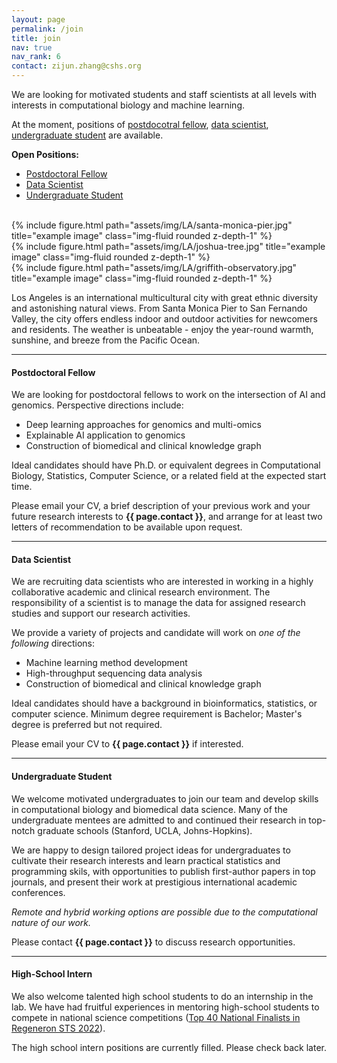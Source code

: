 ```yaml
---
layout: page
permalink: /join
title: join
nav: true
nav_rank: 6
contact: zijun.zhang@cshs.org
---
```


We are looking for motivated students and staff scientists at all levels with interests in 
computational biology and machine learning.

At the moment, positions of [postdocotral fellow](#postdoc), [data scientist](#data-scientist), [undergraduate student](#undergraduate-student) are available.

<!--
We also welcome talented [high school intern](#high-school-intern) interested in doing independent research to 
compete for national science competitions, such as 
[Regeneron Science Talent Search (RSTS)](https://www.societyforscience.org/regeneron-sts/) and 
[International Science and Engineering Fair (ISEF)](https://www.societyforscience.org/isef/).
-->

**Open Positions:**
- [Postdoctoral Fellow](#postdoc)
- [Data Scientist](#data-scientist)
- [Undergraduate Student](#undergraduate-student)

<!--
- [High-School Intern](#high-school-intern)
-->

<br />

<div class="row">
    <div class="col-sm mt-3 mt-md-0">
        {% include figure.html path="assets/img/LA/santa-monica-pier.jpg" title="example image" class="img-fluid rounded z-depth-1" %}
    </div>
    <div class="col-sm mt-3 mt-md-0">
        {% include figure.html path="assets/img/LA/joshua-tree.jpg" title="example image" class="img-fluid rounded z-depth-1" %}
    </div>
    <div class="col-sm mt-3 mt-md-0">
        {% include figure.html path="assets/img/LA/griffith-observatory.jpg" title="example image" class="img-fluid rounded z-depth-1" %}
    </div>
</div>

Los Angeles is an international multicultural city with great ethnic diversity and astonishing natural views.
From Santa Monica Pier to San Fernando Valley, the city offers endless indoor and outdoor activities for newcomers and residents.
The weather is unbeatable - enjoy the year-round warmth, sunshine, and breeze from the Pacific Ocean.

---

<a id="postdoc"></a>
#### Postdoctoral Fellow

We are looking for postdoctoral fellows to work on the intersection of AI and genomics. Perspective directions include:
- Deep learning approaches for genomics and multi-omics
- Explainable AI application to genomics
- Construction of biomedical and clinical knowledge graph

Ideal candidates should have Ph.D. or equivalent degrees in Computational Biology, Statistics, Computer Science,
 or a related field at the expected start time. 
 
Please email your CV, a brief description of your previous work and your future research interests to 
**{{ page.contact }}**, and arrange for at least two letters of recommendation to be available upon request. 

---

<a id="data-scientist"></a>
#### Data Scientist

We are recruiting data scientists who are interested in working in a highly collaborative academic and clinical
 research environment. 
The responsibility of a scientist is to manage the data for assigned research studies and 
support our research activities. 
 
We provide a variety of projects and candidate will work on *one of the following* directions: 
- Machine learning method development
- High-throughput sequencing data analysis
- Construction of biomedical and clinical knowledge graph

Ideal candidates should have a background in bioinformatics, statistics, or computer science.
Minimum degree requirement is Bachelor; Master's degree is preferred but not required.

Please email your CV to **{{ page.contact }}** if interested.

---

<a id="undergraduate-student"></a>
#### Undergraduate Student

We welcome motivated undergraduates to join our team and develop skills in computational biology and biomedical
data science. Many of the undergraduate mentees are admitted to and continued their research in top-notch graduate schools 
(Stanford, UCLA, Johns-Hopkins).

We are happy to design tailored project ideas for undergraduates to cultivate their research interests and learn
practical statistics and programming skils, with opportunities to publish first-author papers in top journals, and
 present their work at prestigious international academic conferences.

*Remote and hybrid working options are possible due to the computational nature of our work.*

Please contact **{{ page.contact }}** to discuss research opportunities.

---

<a id="high-school-intern"></a>
#### High-School Intern

We also welcome talented high school students to do an internship in the lab. 
We have had fruitful experiences in mentoring high-school students to compete in national science 
competitions ([Top 40 National Finalists in Regeneron STS 2022](https://www.societyforscience.org/regeneron-sts/2022-finalists/)).

The high school intern positions are currently filled. Please check back later.

<!--
We will design independent research projects for high-school interns aiming to compete in national science competitions, 
with opportunities to publish first-author papers in top journals, and present their own work at prestigious
international academic conferences, similar to undergraduates and graduent students.

*Remote and hybrid working options are possible due to the computational nature of our work.*

Please contact **{{ page.contact }}** to discuss research opportunities.
-->
